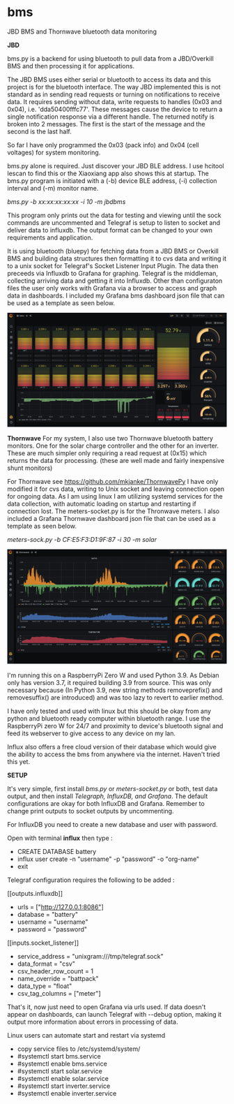 # bms
JBD BMS and Thornwave bluetooth data monitoring 

**JBD**

bms.py is a backend for using bluetooth to pull data from a JBD/Overkill BMS and then processing it for applications. 

The JBD BMS uses either serial or bluetooth to access its data and this project is for the bluetooth interface. The way JBD implemented this is not standard as in sending read requests or turning on notifications to receive data. It requires sending without data, write requests to handles (0x03 and 0x04), i.e. 'dda50400fffc77'. These messages cause the device to return a single notification response via a different handle. The returned notify is broken into 2 messages. The first is the start of the message and the second is the last half. 

So far I have only programmed the 0x03 (pack info) and 0x04 (cell voltages) for system monitoring.

bms.py alone is required. Just discover your JBD BLE address. I use hcitool lescan to find this or the Xiaoxiang app also shows this at startup. The bms.py program is initiated with a (-b) device BLE address, (-i) collection interval and (-m) monitor name.

*bms.py -b xx:xx:xx:xx:xx -i 10 -m jbdbms*

This program only prints out the data for testing and viewing until the sock commands are uncommented and Telegraf is setup to listen to socket and deliver data to influxdb. The output format can be changed to your own requirements and application.

It is using bluetooth (bluepy) for fetching data from a JBD BMS or Overkill BMS and building data structures then formatting it to cvs data and writing it to a unix socket for Telegraf's Socket Listener Input Plugin. The data then preceeds via Influxdb to Grafana for graphing. Telegraf is the middleman, collecting arriving data and getting it into Influxdb. Other than configuraton files the user only works with Grafana via a browser to access and graph data in dashboards. I included my Grafana bms dashboard json file that can be used as a template as seen below.

![Screenshot](jbdbms.png)

**Thornwave**
For my system, I also use two Thornwave bluetooth battery monitors. One for the solar charge controller and the other for an inverter. These are much simpler only requiring a read request at (0x15) which returns the data for processing. (these are well made and fairly inexpensive shunt monitors)

For Thornwave see https://github.com/mkjanke/ThornwavePy I have only modified it for cvs data, writing to Unix socket and leaving connection open for ongoing data. As I am using linux I am utilizing systemd services for the data collection, with automatic loading on startup and restarting if connection lost. The meters-socket.py is for the Thronwave meters.  I also included a Grafana Thornwave dashboard json file that can be used as a template as seen below.

*meters-sock.py -b CF:E5:F3:D1:9F:87 -i 30 -m solar*

![Screenshot](thornwave.png)

I'm running this on a RaspberryPi Zero W and used Python 3.9. As Debian only has version 3.7, it required building 3.9 from source. This was only necessary because (In Python 3.9, new string methods removeprefix() and removesuffix() are introduced) and was too lazy to revert to earlier method.

I have only tested and used with linux but this should be okay from any python and bluetooth ready computer within bluetooth range. I use the RaspberryPi zero W for 24/7 and proximity to device's bluetooth signal and feed its webserver to give access to any device on my lan. 

Influx also offers a free cloud version of their database which would give the ability to access the bms from anywhere via the internet. Haven't tried this yet.

**SETUP**

It's very simple, first install *bms.py* or *meters-socket.py* or both, test data output, and then install *Telegraph, InfluxDB, and Grafana*. The default configurations are okay for both InfluxDB and Grafana. Remember to change print outputs to socket outputs by uncommenting.

For InfluxDB you need to create a new database and user with password. 

Open with terminal **influx** then type :
* CREATE DATABASE battery
* influx user create -n "username" -p "password" -o "org-name"
* exit

Telegraf configuration requires the following to be added :

[[outputs.influxdb]]
 * urls = ["http://127.0.0.1:8086"]
 * database = "battery"
 * username = "username"
 * password = "password"

[[inputs.socket_listener]]
 * service_address = "unixgram:///tmp/telegraf.sock"
 * data_format = "csv"
 * csv_header_row_count = 1
 * name_override = "battpack"
 * data_type = "float"  
 * csv_tag_columns = ["meter"]
  
That's it, now just need to open Grafana via urls used. If data doesn't appear on dashboards, can launch Telegraf with --debug option, making it output more information about errors in processing of data.
  
Linux users can automate start and restart via systemd
* copy service files to /etc/systemd/system/
* #systemctl start bms.service
* #systemctl enable bms.service
* #systemctl start solar.service
* #systemctl enable solar.service
* #systemctl start inverter.service
* #systemctl enable inverter.service

